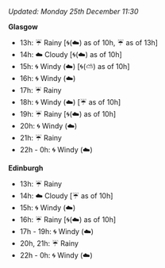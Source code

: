 *Updated: Monday 25th December 11:30*

**Glasgow**

* 13h: :umbrella: Rainy [:cyclone:(:cloud:) as of 10h, :umbrella: as of 13h]
* 14h: :cloud: Cloudy [:cyclone:(:cloud:) as of 10h]
* 15h: :cyclone: Windy (:cloud:) [:cyclone:(:partly_sunny:) as of 10h]
* 16h: :cyclone: Windy (:cloud:)
* 17h: :umbrella: Rainy
* 18h: :cyclone: Windy (:cloud:) [:umbrella: as of 10h]
* 19h: :umbrella: Rainy [:cyclone:(:cloud:) as of 10h]
* 20h: :cyclone: Windy (:cloud:)
* 21h: :umbrella: Rainy
* 22h - 0h: :cyclone: Windy (:cloud:)

**Edinburgh**

* 13h: :umbrella: Rainy
* 14h: :cloud: Cloudy [:umbrella: as of 10h]
* 15h: :cyclone: Windy (:cloud:)
* 16h: :umbrella: Rainy [:cyclone:(:cloud:) as of 10h]
* 17h - 19h: :cyclone: Windy (:cloud:)
* 20h, 21h: :umbrella: Rainy
* 22h - 0h: :cyclone: Windy (:cloud:)

